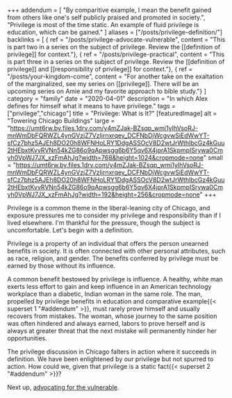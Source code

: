 +++
addendum = [
  "By comparitive example, I mean the benefit gained from others like one's self publicly praised and promoted in society.",
  "Privilege is most of the time static. An example of fluid privilege is education, which can be gained."
]
aliases = ["/posts/privilege-definition/"]
backlinks = [
{ ref = "/posts/privilege-advocate-vulnerable", content = "This is part two in a series on the subject of privilege. Review the [[definition of privilege]] for context."},
{ ref = "/posts/privilege-practical", content = "This is part three in a series on the subject of privilege. Review the [[definition of privilege]] and [[responsibility of privilege]] for context."},
{ ref = "/posts/your-kingdom-come", content = "For another take on the exaltation of the marginalized, see my series on [[privilege]]. There will be an upcoming series on Amie and my favorite approach to bible study."}
]
category = "family"
date = "2020-04-01"
description = "In which Alex defines for himself what it means to have privilege."
tags = ["privilege","chicago"]
title = "Privilege: What is It?"
[featuredImage]
  alt = "Towering Chicago Buildings"
  large = "https://umt6rw.by.files.1drv.com/y4mZJak-BZsqp_wmi1yIhVsoRJ-mnWmDbFQRWZL4ynGVzjZ7VzIjrnxrqey_DCFNbDjWcgvwSiEdWwYT-sfCz7bhz5AJEh8DO20h8WFNHoLRY1DdgASSOcV8D2wtJrWthIbcGz4kGuu2tHEbxtKvvRVNn54kZG86o9qApwsgg6b6Y5qv6X4jprA1SkpmpISrywa0Cmyh0VpWJ7JX_xzFmAhJg?width=768&height=1024&cropmode=none"
  small = "https://umt6rw.by.files.1drv.com/y4mZJak-BZsqp_wmi1yIhVsoRJ-mnWmDbFQRWZL4ynGVzjZ7VzIjrnxrqey_DCFNbDjWcgvwSiEdWwYT-sfCz7bhz5AJEh8DO20h8WFNHoLRY1DdgASSOcV8D2wtJrWthIbcGz4kGuu2tHEbxtKvvRVNn54kZG86o9qApwsgg6b6Y5qv6X4jprA1SkpmpISrywa0Cmyh0VpWJ7JX_xzFmAhJg?width=192&height=256&cropmode=none"
+++

Privilege is a common theme in the liberal-leaning city of Chicago, and exposure pressures me to consider my privilege and responsibility than if I lived elsewhere. I'm thankful for the pressure, though the subject is uncomfortable. Let's begin with a definition.

Privilege is a property of an individual that offers the person unearned benefits in society. It is often connected with other personal attributes, such as race, religion, and gender. The benefits conferred by privilege must be earned by those without its influence.

A common benefit bestowed by privilege is influence. A healthy, white man exerts less effort to gain and keep influence in an American technology workplace than a diabetic, Indian woman in the same role. The man, propelled by privilege benefits in education and comparative example{{< superset 1 "#addendum" >}}, must rarely prove himself and usually recovers from mistakes. The woman, whose journey to the same position was often hindered and always earned, labors to prove herself and is always at greater threat that the next mistake will permanently hinder her opportunities.

The privilege discussion in Chicago falters in action where it succeeds in definition. We have been enlightened by our privilege but not spurred to action. How could we, given that privilege is a static fact{{< superset 2 "#addendum" >}}?

Next up, [advocating for the vulnerable](/posts/privilege-advocate-vulnerable).
